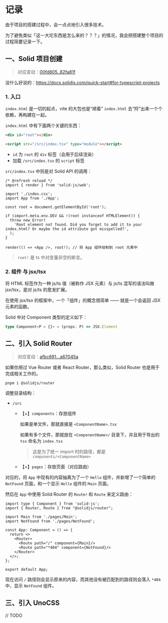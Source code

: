 # 记录

由于项目的搭建过程中，会一点点地引入很多技术。

为了避免类似「这一大坨东西是怎么来的？？？」的情况，我会把搭建整个项目的过程简要记录一下。

## 一、Solid 项目创建

> 对应变动：[00fd805..82fa81f](https://github.com/AzurIce/HeavyPlatform/compare/00fd805...82fa81f)

没什么好说的：https://docs.solidjs.com/quick-start#for-typescript-projects

### 1. 入口

`index.html` 是一切的起点，vite 的大包也是“顺着” `index.html` 去“捋”出来一个个依赖，再构建在一起。

`index.html` 中有下面两个关键的东西：

```html
<div id="root"></div>

<script src="/src/index.tsx" type="module"></script>
```

- `id` 为 `root` 的 `div` 标签（会用于后续渲染）
- 加载 `/src/index.tsx` 的 `script` 标签

`src/index.tsx` 中则是对 Solid API 的调用：

```tsx
/* @refresh reload */
import { render } from 'solid-js/web';

import './index.css';
import App from './App';

const root = document.getElementById('root');

if (import.meta.env.DEV && !(root instanceof HTMLElement)) {
  throw new Error(
    'Root element not found. Did you forget to add it to your index.html? Or maybe the id attribute got misspelled?',
  );
}

render(() => <App />, root!); // 将 App 组件绘制到 root 元素中

```

> `root!` 是 ts 中对变量非空的断言。

### 2. 组件 与 jsx/tsx

将 HTML 标签作为一种 js/ts 值（被称作 JSX 元素）与 js/ts 混写的语法叫做 jsx/tsx，是对 js/ts 的愈发扩展。

在使用 jsx/tsx 的框架中，一个「组件」的概念很简单 —— 就是一个会返回 JSX 元素的函数。

Solid 中对 Component 类型的定义如下：

```ts
type Component<P = {}> = (props: P) => JSX.Element
```

## 二、引入 Solid Router

> 对应变动：[afbc691...a67045a](https://github.com/AzurIce/HeavyPlatform/compare/afbc691...a67045a)

如果你用过 Vue Router 或者 React Router，那么类似，Solid Router 也是用于完成相关工作的。

```
pnpm i @solidjs/router
```

调整目录结构：

- `/src`

    - 【+】`components`：存放组件

        如果是单文件，那就直接是 `<ComponentName>.tsx`

        如果有多个文件，那就放在 `<ComponentName>/` 目录下，并且用于导出的 `tsx` 命名为 `index.tsx`

        > 这是为了统一 import 时的路径，都是 `components/<ComponentName>`

    - 【+】`pages`：存放页面（对应路由）

对应的，将 `App` 中现有的内容抽离为了一个 `Hello` 组件，并新增了一个简单的 `NotFound` 页面，和一个显示 `Hello` 组件的 `Main` 页面。

然后在 `App` 中使用 Solid Router 的 `Router` 和 `Route` 来定义路由：

```tsx
import type { Component } from 'solid-js';
import { Router, Route } from "@solidjs/router";

import Main from './pages/Main';
import NotFound from './pages/NotFound';

const App: Component = () => {
  return <>
    <Router>
      <Route path="/" component={Main}/>
      <Route path="*404" component={NotFound}/>
    </Router>
  </>;
};

export default App;

```

现在访问 `/` 路径则会显示原来的内容，而其他没有被匹配到的路径则会落入 `*404` 中，显示 `NotFound` 组件。

## 三、引入 UnoCSS

// TODO